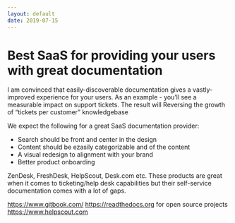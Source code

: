 ```yaml
---
layout: default
date: 2019-07-15
---
```



# Best SaaS for providing your users with great documentation


I am convinced that easily-discoverable documentation gives a vastly-improved experience for your users. As an example - you’ll see a measurable impact on support tickets.
The result will Reversing the growth of “tickets per customer”
knowledgebase

We expect the following for a great SaaS documentation provider:
-   Search should be front and center in the design
-   Content should be ezasily categorizable and  of the content
-   A visual redesign to alignment with your brand
-  Better product onboarding

ZenDesk, FreshDesk, HelpScout, Desk.com etc. These products are great when it comes to ticketing/help desk capabilities but their self-service documentation comes with a lot of gaps.


https://www.gitbook.com/
https://readthedocs.org for open source projects
https://www.helpscout.com 
